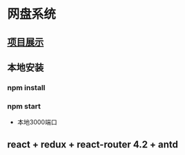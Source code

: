 网盘系统  
=======
[项目展示](http://www.xyz233.com)  
-------
本地安装<br/>
-------
### npm install
### npm start
* 本地3000端口

react + redux + react-router 4.2 + antd
---------------------------------------


